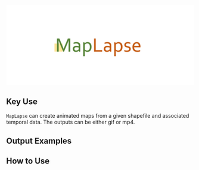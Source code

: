 ![raster4ml-logo](https://raw.githubusercontent.com/souravbhadra/maplapse/master/docs/images/logo.gif)

## Key Use
`MapLapse` can create animated maps from a given shapefile and associated temporal data. The outputs can be either gif or mp4.

## Output Examples


## How to Use





